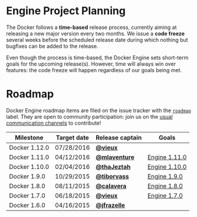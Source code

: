 # Engine Project Planning

The Docker follows a **time-based** release process, currently aiming at releasing a new major version every two months. We issue a **code freeze** several weeks before the scheduled release date during which nothing but bugfixes can be added to the release.

Even though the process is time-based, the Docker Engine sets short-term goals for the upcoming release(s). However, time will always win over features: the code freeze will happen regardless of our goals being met.

# Roadmap

Docker Engine roadmap items are filed on the issue tracker with the [`roadmap`](https://github.com/docker/docker/issues?q=is%3Aopen+is%3Aissue+label%3Aroadmap) label. They are open to community participation: join us on the [usual communication channels](https://github.com/docker/docker#talking-to-other-docker-users-and-contributors) to contribute!


| Milestone        | Target date | Release captain | Goals |
|------------------|-------------|-----------------|-------|
| Docker 1.12.0    | 07/28/2016  | **[@vieux](https://github.com/vieux)**             |       |
| Docker 1.11.0    | 04/12/2016  | **[@mlaventure](https://github.com/mlaventure)**              | [Engine 1.11.0](https://github.com/docker/docker/wiki/Engine-1.11.0) |
| Docker 1.10.0    | 02/04/2016  | **[@thaJeztah](https://github.com/thaJeztah)**                | [Engine 1.10.0](https://github.com/docker/docker/wiki/Engine-1.10.0) |
| Docker 1.9.0     | 10/29/2015  | **[@tiborvass](https://github.com/tiborvass)**                | [Engine 1.9.0](https://github.com/docker/docker/wiki/Engine-1.9.0) |
| Docker 1.8.0     | 08/11/2015  | **[@calavera](https://github.com/calavera)**             | [Engine 1.8.0](https://github.com/docker/docker/wiki/Engine-1.8.0) |
| Docker 1.7.0     | 06/18/2015  | **[@vieux](https://github.com/vieux)**         | [Engine 1.7.0](https://github.com/docker/docker/wiki/Engine-1.7.0) |
| Docker 1.6.0     | 04/16/2015  | **[@jfrazelle](https://github.com/jfrazelle)** |       |